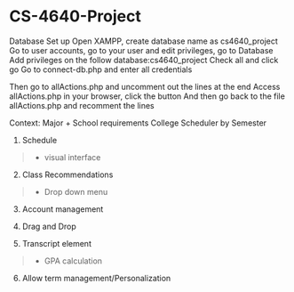 ﻿# CS-4640-Project

Database Set up
Open XAMPP, create database name as cs4640_project
Go to user accounts, go to your user and edit privileges, go to Database
  Add privileges on the follow database:cs4640_project
  Check all and click go
  Go to connect-db.php and enter all credentials

Then go to allActions.php and uncomment out the lines at the end
  Access allActions.php in your browser, click the button
  And then go back to the file allActions.php and recomment the lines

Context: Major + School requirements 
  College Scheduler by Semester

1. Schedule

>- visual interface
  
2. Class Recommendations

>- Drop down menu 
  
3. Account management

4. Drag and Drop

5. Transcript element

>- GPA calculation
  
6. Allow term management/Personalization
